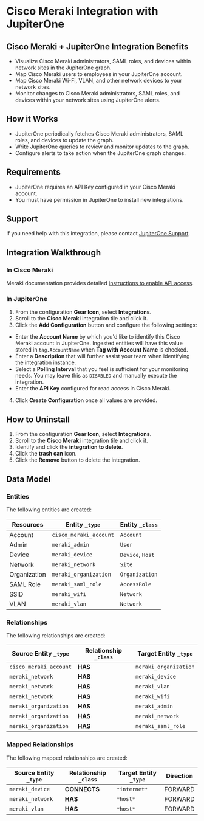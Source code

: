 # Cisco Meraki Integration with JupiterOne

## Cisco Meraki + JupiterOne Integration Benefits

- Visualize Cisco Meraki administrators, SAML roles, and devices within network
  sites in the JupiterOne graph.
- Map Cisco Meraki users to employees in your JupiterOne account.
- Map Cisco Meraki Wi-Fi, VLAN, and other network devices to your network sites.
- Monitor changes to Cisco Meraki administrators, SAML roles, and devices within
  your network sites using JupiterOne alerts.

## How it Works

- JupiterOne periodically fetches Cisco Meraki administrators, SAML roles, and
  devices to update the graph.
- Write JupiterOne queries to review and monitor updates to the graph.
- Configure alerts to take action when the JupiterOne graph changes.

## Requirements

- JupiterOne requires an API Key configured in your Cisco Meraki account.
- You must have permission in JupiterOne to install new integrations.

## Support

If you need help with this integration, please contact
[JupiterOne Support](https://support.jupiterone.io).

## Integration Walkthrough

### In Cisco Meraki

Meraki documentation provides detailed [instructions to enable API access][1].

### In JupiterOne

1. From the configuration **Gear Icon**, select **Integrations**.
2. Scroll to the **Cisco Meraki** integration tile and click it.
3. Click the **Add Configuration** button and configure the following settings:

- Enter the **Account Name** by which you'd like to identify this Cisco Meraki
  account in JupiterOne. Ingested entities will have this value stored in
  `tag.AccountName` when **Tag with Account Name** is checked.
- Enter a **Description** that will further assist your team when identifying
  the integration instance.
- Select a **Polling Interval** that you feel is sufficient for your monitoring
  needs. You may leave this as `DISABLED` and manually execute the integration.
- Enter the **API Key** configured for read access in Cisco Meraki.

4. Click **Create Configuration** once all values are provided.

## How to Uninstall

1. From the configuration **Gear Icon**, select **Integrations**.
2. Scroll to the **Cisco Meraki** integration tile and click it.
3. Identify and click the **integration to delete**.
4. Click the **trash can** icon.
5. Click the **Remove** button to delete the integration.

[1]:
  https://documentation.meraki.com/zGeneral_Administration/Other_Topics/The_Cisco_Meraki_Dashboard_API

<!-- {J1_DOCUMENTATION_MARKER_START} -->
<!--
********************************************************************************
NOTE: ALL OF THE FOLLOWING DOCUMENTATION IS GENERATED USING THE
"j1-integration document" COMMAND. DO NOT EDIT BY HAND! PLEASE SEE THE DEVELOPER
DOCUMENTATION FOR USAGE INFORMATION:

https://github.com/JupiterOne/sdk/blob/main/docs/integrations/development.md
********************************************************************************
-->

## Data Model

### Entities

The following entities are created:

| Resources    | Entity `_type`         | Entity `_class`  |
| ------------ | ---------------------- | ---------------- |
| Account      | `cisco_meraki_account` | `Account`        |
| Admin        | `meraki_admin`         | `User`           |
| Device       | `meraki_device`        | `Device`, `Host` |
| Network      | `meraki_network`       | `Site`           |
| Organization | `meraki_organization`  | `Organization`   |
| SAML Role    | `meraki_saml_role`     | `AccessRole`     |
| SSID         | `meraki_wifi`          | `Network`        |
| VLAN         | `meraki_vlan`          | `Network`        |

### Relationships

The following relationships are created:

| Source Entity `_type`  | Relationship `_class` | Target Entity `_type` |
| ---------------------- | --------------------- | --------------------- |
| `cisco_meraki_account` | **HAS**               | `meraki_organization` |
| `meraki_network`       | **HAS**               | `meraki_device`       |
| `meraki_network`       | **HAS**               | `meraki_vlan`         |
| `meraki_network`       | **HAS**               | `meraki_wifi`         |
| `meraki_organization`  | **HAS**               | `meraki_admin`        |
| `meraki_organization`  | **HAS**               | `meraki_network`      |
| `meraki_organization`  | **HAS**               | `meraki_saml_role`    |

### Mapped Relationships

The following mapped relationships are created:

| Source Entity `_type` | Relationship `_class` | Target Entity `_type` | Direction |
| --------------------- | --------------------- | --------------------- | --------- |
| `meraki_device`       | **CONNECTS**          | `*internet*`          | FORWARD   |
| `meraki_network`      | **HAS**               | `*host*`              | FORWARD   |
| `meraki_vlan`         | **HAS**               | `*host*`              | FORWARD   |

<!--
********************************************************************************
END OF GENERATED DOCUMENTATION AFTER BELOW MARKER
********************************************************************************
-->
<!-- {J1_DOCUMENTATION_MARKER_END} -->
